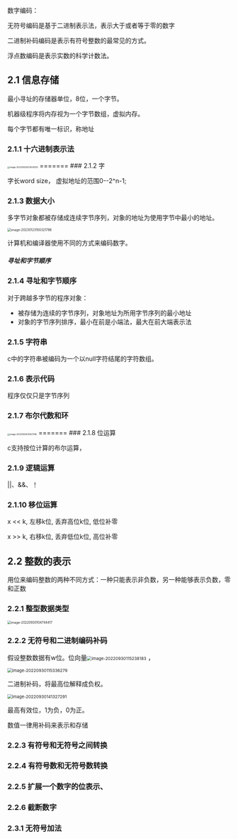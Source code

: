 数字编码：

无符号编码是基于二进制表示法，表示大于或者等于零的数字

二进制补码编码是表示有符号整数的最常见的方式。

浮点数编码是表示实数的科学计数法。

## 2.1 信息存储

最小寻址的存储器单位，8位，一个字节。

机器级程序将内存视为一个字节数组，虚拟内存。

每个字节都有唯一标识，称地址



### 2.1.1 十六进制表示法

<img src="/Users/wangfusheng/Documents/notes/操作系统/csapp/.assets/image-20220929203424550-4454865.png" alt="image-20220929203424550" style="zoom: 33%;" />   
=======
### 2.1.2 字

字长word size， 虚拟地址的范围0--2^n-1;

### 2.1.3 数据大小
多字节对象都被存储成连续字节序列，对象的地址为使用字节中最小的地址。

<img src="/Users/wangfusheng/Documents/notes/操作系统/csapp/.assets/image-20230123100321786.png" alt="image-20230123100321786" style="zoom:50%;" /> 

计算机和编译器使用不同的方式来编码数字。

##### 寻址和字节顺序
### 2.1.4 寻址和字节顺序
对于跨越多字节的程序对象：

+ 被存储为连续的字节序列，对象地址为所用字节序列的最小地址
+ 对象的字节序列排序，最小在前是小端法，最大在前大端表示法

### 2.1.5 字符串

c中的字符串被编码为一个以null字符结尾的字符数组。

### 2.1.6 表示代码

程序仅仅只是字节序列

### 2.1.7 布尔代数和环

<img src="/Users/wangfusheng/Documents/notes/操作系统/csapp/.assets/image-20220929210421146-4456662.png" alt="image-20220929210421146" style="zoom: 33%;" /> 
=======
### 2.1.8 位运算

c支持按位计算的布尔运算，

### 2.1.9 逻辑运算

||、&&、！

### 2.1.10 移位运算

x << k,  左移k位,  丢弃高位k位,  低位补零

x >> k,  右移k位,  丢弃低位k位,  高位补零

## 2.2 整数的表示

用位来编码整数的两种不同方式：一种只能表示非负数，另一种能够表示负数，零和正数

### 2.2.1 整型数据类型

<img src="/Users/wangfusheng/Documents/notes/操作系统/csapp/.assets/image-20220930104744417-4506066.png" alt="image-20220930104744417" style="zoom:50%;" /> 

###  2.2.2  无符号和二进制编码补码

假设整数数据有w位。位向量<img src="/Users/wangfusheng/Documents/notes/操作系统/csapp/.assets/image-20220930115238183-4509960.png" alt="image-20220930115238183" style="zoom:67%;" /> ，

<img src="/Users/wangfusheng/Documents/notes/操作系统/csapp/.assets/image-20220930115336279-4510017.png" alt="image-20220930115336279" style="zoom:67%;" /> 

二进制补码，将最高位解释成负权。

<img src="/Users/wangfusheng/Documents/notes/操作系统/csapp/.assets/image-20220930141327291-4518408.png" alt="image-20220930141327291" style="zoom:67%;" /> 





最高有效位，1为负，0为正。



数值一律用补码来表示和存储



### 2.2.3 有符号和无符号之间转换



### 2.2.4 有符号数和无符号数转换



### 2.2.5 扩展一个数字的位表示、



### 2.2.6 截断数字



### 2.3.1 无符号加法



